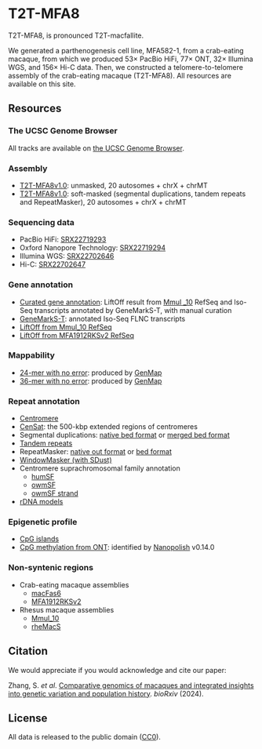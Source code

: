 # T2T-MFA8

T2T-MFA8, is pronounced T2T-macfallite.

We generated a parthenogenesis cell line, MFA582-1, from a crab-eating macaque, from which we produced 53× PacBio HiFi, 77× ONT, 32× Illumina WGS, and 156× Hi-C data. Then, we constructed a telomere-to-telomere assembly of the crab-eating macaque (T2T-MFA8). All resources are available on this site.

## Resources

### The UCSC Genome Browser

All tracks are available on [the UCSC Genome Browser](https://genome.ucsc.edu/cgi-bin/hgTracks?hubUrl=https://synplotter.sjtu.edu.cn/trackhub/MaoHub/hub.txt&genome=hub_4292128_T2TMACFA_1.0&position=lastDbPos).

### Assembly

- [T2T-MFA8v1.0](https://synplotter.sjtu.edu.cn/disk2/T2T-MFA8/T2T-MFA8v1.0.fasta.gz): unmasked, 20 autosomes + chrX + chrMT
- [T2T-MFA8v1.0](https://synplotter.sjtu.edu.cn/disk2/T2T-MFA8/T2T-MFA8v1.0.soft_masked.fasta.gz): soft-masked (segmental duplications, tandem repeats and RepeatMasker), 20 autosomes + chrX + chrMT

### Sequencing data

- PacBio HiFi: [SRX22719293](https://www.ncbi.nlm.nih.gov/sra/SRX22719293)
- Oxford Nanopore Technology: [SRX22719294](https://www.ncbi.nlm.nih.gov/sra/SRX22719294)
- Illumina WGS: [SRX22702646](https://www.ncbi.nlm.nih.gov/sra/SRX22702646)
- Hi-C: [SRX22702647](https://www.ncbi.nlm.nih.gov/sra/SRX22702647)

### Gene annotation

- [Curated gene annotation](https://synplotter.sjtu.edu.cn/disk2/T2T-MFA8/T2T-MFA8v1.0.curated_gene_annotation.gtf.gz): LiftOff result from [Mmul _10](https://www.ncbi.nlm.nih.gov/datasets/genome/GCF_003339765.1/) RefSeq and lso-Seq transcripts annotated by GeneMarkS-T, with manual curation
- [GeneMarkS-T](https://synplotter.sjtu.edu.cn/disk2/T2T-MFA8/T2T-MFA8v1.0.GeneMarkST.gtf.gz): annotated Iso-Seq FLNC transcripts
- [LiftOff from Mmul_10 RefSeq](https://synplotter.sjtu.edu.cn/disk2/T2T-MFA8/T2T-MFA8v1.0.liftoff_Mmul_10.polished.gff3.gz)
- [LiftOff from MFA1912RKSv2 RefSeq](https://synplotter.sjtu.edu.cn/disk2/T2T-MFA8/T2T-MFA8v1.0.liftoff_MFA1912RKSv2.polished.gff3.gz)

### Mappability
- [24-mer with no error](https://synplotter.sjtu.edu.cn/disk2/T2T-MFA8/T2T-MFA8v1.0.genmap_24_0.bed.gz): produced by [GenMap](https://github.com/cpockrandt/genmap)
- [36-mer with no error](https://synplotter.sjtu.edu.cn/disk2/T2T-MFA8/T2T-MFA8v1.0.genmap_36_0.bed.gz): produced by [GenMap](https://github.com/cpockrandt/genmap)

### Repeat annotation

- [Centromere](https://synplotter.sjtu.edu.cn/disk2/T2T-MFA8/T2T-MFA8v1.0.centromere.bed)
- [CenSat](https://synplotter.sjtu.edu.cn/disk2/T2T-MFA8/T2T-MFA8v1.0.CenSat.bed): the 500-kbp extended regions of centromeres
- Segmental duplications: [native bed format](https://synplotter.sjtu.edu.cn/disk2/T2T-MFA8/T2T-MFA8v1.0.SD.native.bed.gz) or [merged bed format](https://synplotter.sjtu.edu.cn/disk2/T2T-MFA8/T2T-MFA8v1.0.SD.merged.bed.gz)
- [Tandem repeats](https://synplotter.sjtu.edu.cn/disk2/T2T-MFA8/T2T-MFA8v1.0.TRF.bed.gz)
- RepeatMasker:  [native out format](https://synplotter.sjtu.edu.cn/disk2/T2T-MFA8/T2T-MFA8v1.0.RepeatMasker.out.gz) or [bed format](https://synplotter.sjtu.edu.cn/disk2/T2T-MFA8/T2T-MFA8v1.0.RepeatMasker.bed.gz)
- [WindowMasker (with SDust)](https://synplotter.sjtu.edu.cn/disk2/T2T-MFA8/T2T-MFA8v1.0.WindowMasker.bed.gz)
- Centromere suprachromosomal family annotation
  - [humSF](https://synplotter.sjtu.edu.cn/disk2/T2T-MFA8/T2T-MFA8v1.0.humSF.bed.gz)
  - [owmSF](https://synplotter.sjtu.edu.cn/disk2/T2T-MFA8/T2T-MFA8v1.0.owmSF.bed.gz)
  - [owmSF strand](https://synplotter.sjtu.edu.cn/disk2/T2T-MFA8/T2T-MFA8v1.0.owmSF_strand.bed.gz)
- [rDNA models](https://synplotter.sjtu.edu.cn/disk2/T2T-MFA8/T2T-MFA8v1.0.rDNA.bed)

### Epigenetic profile

- [CpG islands](https://synplotter.sjtu.edu.cn/disk2/T2T-MFA8/T2T-MFA8v1.0.CpG_islands.bed.gz)
- [CpG methylation from ONT](https://synplotter.sjtu.edu.cn/disk2/T2T-MFA8/T2T-MFA8v1.0.ONT_methylation.bed.gz): identified by [Nanopolish](https://github.com/jts/nanopolish) v0.14.0

### Non-syntenic regions

- Crab-eating macaque assemblies
  - [macFas6](https://synplotter.sjtu.edu.cn/disk2/T2T-MFA8/T2T-MFA8v1.0.non_syntenic_regions_to_macFas6.bed.gz)
  - [MFA1912RKSv2](https://synplotter.sjtu.edu.cn/disk2/T2T-MFA8/T2T-MFA8v1.0.non_syntenic_regions_to_MFA1912RKSv2.bed.gz)
- Rhesus macaque assemblies
  - [Mmul_10](https://synplotter.sjtu.edu.cn/disk2/T2T-MFA8/T2T-MFA8v1.0.non_syntenic_regions_to_Mmul_10.bed.gz)
  - [rheMacS](https://synplotter.sjtu.edu.cn/disk2/T2T-MFA8/T2T-MFA8v1.0.non_syntenic_regions_to_rheMacS.bed.gz)

## Citation

We would appreciate if you would acknowledge and cite our paper:

Zhang, S. *et al*. [Comparative genomics of macaques and integrated insights into genetic variation and population history](https://doi.org/10.1101/2024.04.07.588379). *bioRxiv* (2024).

## License

All data is released to the public domain ([CC0](https://creativecommons.org/publicdomain/zero/1.0/)).
